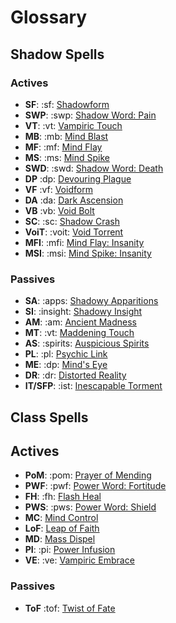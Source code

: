 # Glossary
## Shadow Spells
### Actives
- **SF**: :sf: [Shadowform](<https://www.wowhead.com/spell=232698>)
- **SWP**: :swp: [Shadow Word: Pain](<https://www.wowhead.com/spell=589>)
- **VT**: :vt: [Vampiric Touch](<https://www.wowhead.com/spell=34914>)
- **MB**: :mb: [Mind Blast](<https://www.wowhead.com/spell=8092>)
- **MF**: :mf: [Mind Flay](<https://www.wowhead.com/spell=15407>)
- **MS**: :ms: [Mind Spike](<https://www.wowhead.com/spell=73510>)
- **SWD**: :swd: [Shadow Word: Death](<https://www.wowhead.com/spell=32379>)
- **DP** :dp: [Devouring Plague](<https://www.wowhead.com/spell=335467>)
- **VF** :vf: [Voidform](<https://www.wowhead.com/spell=194249>)
- **DA** :da: [Dark Ascension](<https://www.wowhead.com/spell=391109>)
- **VB** :vb: [Void Bolt](<https://www.wowhead.com/spell=205448>)
- **SC**: :sc: [Shadow Crash](<https://www.wowhead.com/spell=205385>)
- **VoiT**: :voit: [Void Torrent](<https://www.wowhead.com/spell=263165>)
- **MFI**: :mfi: [Mind Flay: Insanity](<https://www.wowhead.com/spell=391403>)
- **MSI**: :msi: [Mind Spike: Insanity](<https://www.wowhead.com/spell=407466>)

### Passives
- **SA**: :apps: [Shadowy Apparitions](<https://www.wowhead.com/spell=341491>)
- **SI**: :insight: [Shadowy Insight](<https://www.wowhead.com/spell=375888>)
- **AM**: :am: [Ancient Madness](<https://www.wowhead.com/spell=341240>)
- **MT**: :vt: [Maddening Touch](<https://www.wowhead.com/spell=391228>)
- **AS**: :spirits: [Auspicious Spirits](<https://www.wowhead.com/spell=155271>)
- **PL**: :pl: [Psychic Link](<https://www.wowhead.com/spell=199484>)
- **ME**: :dp: [Mind's Eye](<https://www.wowhead.com/spell=407470>)
- **DR**: :dr: [Distorted Reality](<https://www.wowhead.com/spell=409044>)
- **IT/SFP**: :ist: [Inescapable Torment](<https://www.wowhead.com/spell=373427>)

## Class Spells
## Actives
- **PoM**: :pom: [Prayer of Mending](<https://www.wowhead.com/spell=33076>)
- **PWF**: :pwf: [Power Word: Fortitude](<https://www.wowhead.com/spell=21562>)
- **FH**: :fh: [Flash Heal](<https://www.wowhead.com/spell=2061>)
- **PWS**: :pws: [Power Word: Shield](<https://www.wowhead.com/spell=17>)
- **MC**: [Mind Control](<https://www.wowhead.com/spell=605>)
- **LoF**: [Leap of Faith](<https://www.wowhead.com/spell=73325>)
- **MD**: [Mass Dispel](<https://www.wowhead.com/spell=32375>)
- **PI**: :pi: [Power Infusion](<https://www.wowhead.com/spell=10060>)
- **VE**: :ve: [Vampiric Embrace](<https://www.wowhead.com/spell=15286>)
### Passives
- **ToF** :tof: [Twist of Fate](<https://www.wowhead.com/spell=109142>)